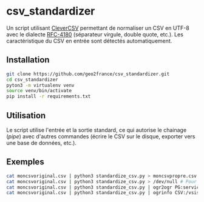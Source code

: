 # csv_standardizer

Un script utilisant [CleverCSV](https://github.com/alan-turing-institute/CleverCSV) permettant
de normaliser un CSV en UTF-8 avec le dialecte [RFC-4180](https://datatracker.ietf.org/doc/html/rfc4180) (séparateur virgule, double quote, etc.).
Les caractéristique du CSV en entrée sont détectés automatiquement.

## Installation

```bash
git clone https://github.com/geo2france/csv_standardizer.git
cd csv_standardizer
pyton3 -m virtualenv venv
source venv/bin/activate
pip install -r requirements.txt
```

## Utilisation

Le script utilise l'entrée et la sortie standard, ce qui autorise le chainage (_pipe_) avec d'autres commandes (écrire le CSV sur le disque, exporter vers une base de données, etc.).


## Exemples

```bash
cat moncsvoriginal.csv | python3 standardize_csv.py > moncsvpropre.csv
cat moncsvoriginal.csv | python3 standardize_csv.py > /dev/null # Pour afficher uniquement les informations sur le CSV (dialecte et encodage détectés)
cat moncsvoriginal.csv | python3 standardize_csv.py | ogr2ogr PG:service=mabase -nln monschema.moncsvpropre CSV:/vsistdin/ # Préparer le CSV et l'importer dans une base postgres
cat moncsvoriginal.csv | python3 standardize_csv.py | ogrinfo CSV:/vsistdin/ -al -so # Pour lister les colonnes
```
